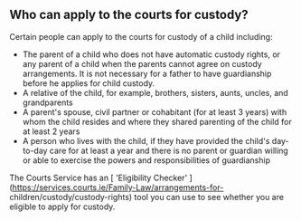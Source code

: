 ##  Who can apply to the courts for custody?

Certain people can apply to the courts for custody of a child including:

  * The parent of a child who does not have automatic custody rights, or any parent of a child when the parents cannot agree on custody arrangements. It is not necessary for a father to have guardianship before he applies for child custody. 
  * A relative of the child, for example, brothers, sisters, aunts, uncles, and grandparents 
  * A parent's spouse, civil partner or cohabitant (for at least 3 years) with whom the child resides and where they shared parenting of the child for at least 2 years 
  * A person who lives with the child, if they have provided the child's day-to-day care for at least a year and there is no parent or guardian willing or able to exercise the powers and responsibilities of guardianship 

The Courts Service has an [ 'Eligibility Checker'
](https://services.courts.ie/Family-Law/arrangements-for-
children/custody/custody-rights) tool you can use to see whether you are
eligible to apply for custody.
